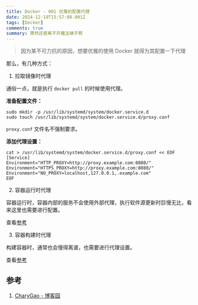 ```yaml
---
title: Docker - 001 优雅的配置代理
date: 2024-12-19T15:57:08.001Z
tags: [Docker]
comments: true
summary: 果然还是离不开魔法梯子啊
---
```


> 因为某不可力抗的原因，想要优雅的使用 Docker 就得为其配置一下代理

那么，有几种方式：

1. 拉取镜像时代理

通俗一点，就是执行 `docker pull` 的时候使用代理。

**准备配置文件：**

```shell
sudo mkdir -p /usr/lib/systemd/system/docker.service.d
sudo touch /usr/lib/systemd/system/docker.service.d/proxy.conf
```

`proxy.conf` 文件名不强制要求。

**添加代理设置：**

```shell
cat > /usr/lib/systemd/system/docker.service.d/proxy.conf << EOF
[Service]
Environment="HTTP_PROXY=http://proxy.example.com:8080/"
Environment="HTTPS_PROXY=http://proxy.example.com:8080/"
Environment="NO_PROXY=localhost,127.0.0.1,.example.com"
EOF
```

2. 容器运行时代理

容器运行时，容器内部的服务不会使用外部代理，执行软件源更新时巨慢无比，看来这里也需要进行配置。

查看[参考](#参考)

3. 容器构建时代理

构建容器时，通常也会慢得离谱，也需要进行代理设置。

查看[参考](#参考)

## 参考

1. [CharyGao - 博客园](https://www.cnblogs.com/Chary/p/18096678)
